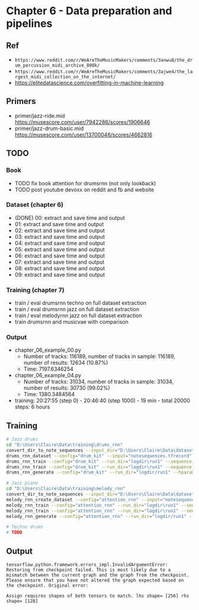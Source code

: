 # Chapter 6 - Data preparation and pipelines

## Ref

- `https://www.reddit.com/r/WeAreTheMusicMakers/comments/3anwu8/the_drum_percussion_midi_archive_800k/`
- `https://www.reddit.com/r/WeAreTheMusicMakers/comments/3ajwe4/the_largest_midi_collection_on_the_internet/`
- https://elitedatascience.com/overfitting-in-machine-learning

## Primers

- primer/jazz-ride.mid https://musescore.com/user/7942286/scores/1906646
- primer/jazz-drum-basic.mid https://musescore.com/user/13700046/scores/4662816

## TODO

### Book

- TODO fix book attention for drumsrnn (not only lookback)
- TODO post youtube devoxx on reddit and fb and website

### Dataset (chapter 6)

- (DONE) 00: extract and save time and output
- 01: extract and save time and output
- 02: extract and save time and output
- 03: extract and save time and output
- 04: extract and save time and output
- 05: extract and save time and output
- 06: extract and save time and output
- 07: extract and save time and output
- 08: extract and save time and output
- 09: extract and save time and output

### Training (chapter 7)

- train / eval drumsrnn techno on full dataset extraction
- train / eval drumsrnn jazz on full dataset extraction
- train / eval melodyrnn jazz on full dataset extraction
- train drumsrnn and musicvae with comparison 

### Output

- chapter_06_example_00.py
    - Number of tracks: 116189, number of tracks in sample: 116189, number of results: 12634 (10.87%)
    - Time:  7197.6346254
- chapter_06_example_04.py
    - Number of tracks: 31034, number of tracks in sample: 31034, number of results: 30730 (99.02%)
    - Time:  1380.3484564
- training: 20:27:55 (step 0) - 20:46:40 (step 1000) - 19 min - total 20000 steps: 6 hours

## Training

```bash
# Jazz drums
cd "D:\Users\Claire\Data\training\drums_rnn"
convert_dir_to_note_sequences --input_dir="D:\Users\Claire\Data\datasets\jazz_dataset\drums\07" --output_file="notesequences.tfrecord" --recursive
drums_rnn_dataset --config="drum_kit" --input="notesequences.tfrecord" --output_dir="sequence_examples" --eval_ratio=0.10
drums_rnn_train --config="drum_kit" --run_dir="logdir\run1" --sequence_example_file="sequence_examples/training_drum_tracks.tfrecord" --hparams="batch_size=128,rnn_layer_sizes=[128,128,128]" --num_training_steps=20000
drums_rnn_train --config="drum_kit" --run_dir="logdir\run1" --sequence_example_file="sequence_examples/eval_drum_tracks.tfrecord" --hparams="batch_size=128,rnn_layer_sizes=[128,128,128]" --num_training_steps=20000 --eval
drums_rnn_generate --config="drum_kit" --run_dir="logdir/run1" --hparams="batch_size=128,rnn_layer_sizes=[256,256,256]" --output_dir="generated" --num_outputs=10 --num_steps=128 --primer_drums="[(36,)]"

# Jazz piano
cd "D:\Users\Claire\Data\training\melody_rnn"
convert_dir_to_note_sequences --input_dir="D:\Users\Claire\Data\datasets\jazz_dataset\piano\08" --output_file="notesequences.tfrecord" --recursive
melody_rnn_create_dataset --config="attention_rnn" --input="notesequences.tfrecord" --output_dir="sequence_examples" --eval_ratio=0.10
melody_rnn_train --config="attention_rnn" --run_dir="logdir\run1" --sequence_example_file="sequence_examples/training_melodies.tfrecord" --hparams="batch_size=128,rnn_layer_sizes=[128,128]" --num_training_steps=20000
melody_rnn_train --config="attention_rnn" --run_dir="logdir\run1" --sequence_example_file="sequence_examples/eval_melodies.tfrecord" --hparams="batch_size=128,rnn_layer_sizes=[128,128]" --eval
melody_rnn_generate --config="attention_rnn" --run_dir="logdir/run1" --output_dir="generated" --num_outputs=10 --num_steps=128 --hparams="batch_size=128,rnn_layer_sizes=[128,128]" --primer_melody="[60]"

# Techno drums
# TODO
```

## Output

```
tensorflow.python.framework.errors_impl.InvalidArgumentError: Restoring from checkpoint failed. This is most likely due to a mismatch between the current graph and the graph from the checkpoint. Please ensure that you have not altered the graph expected based on the checkpoint. Original error:

Assign requires shapes of both tensors to match. lhs shape= [256] rhs shape= [128]
```